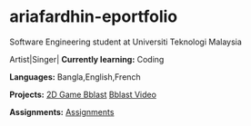 # ariafardhin-eportfolio
Software Engineering student at Universiti Teknologi Malaysia

Artist|Singer|
**Currently learning:** Coding

**Languages:** Bangla,English,French


**Projects:**
[2D Game Bblast](https://drive.google.com/drive/folders/1S8GCHqWRjC4F3QuRmtaj6rX78NCADCdJ?usp=sharing)
[Bblast Video](https://drive.google.com/drive/folders/1u-57my_PtBqDCWX-osvqq72dg7oTJguy?usp=sharing)

**Assignments:**
[Assignments](https://drive.google.com/drive/folders/16BlcmOyiutN-t-SG3-Gam1HTjhFwI4vz?usp=sharing)
